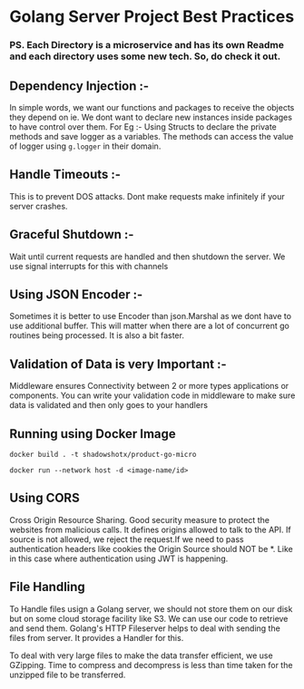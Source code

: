 # Golang Server Project Best Practices

### PS. Each Directory is a microservice and has its own Readme and each directory uses some new tech. So, do check it out.

## Dependency Injection :-
In simple words, we want our functions and packages to receive the objects they depend on ie. We dont want to declare new instances inside packages to have control over them. For Eg :- Using Structs to declare the private methods and save logger as a variables. The methods can access the value of logger using `g.logger` in their domain.

## Handle Timeouts :-
This is to prevent DOS attacks. Dont make requests make infinitely if your server crashes.

## Graceful Shutdown :-
Wait until current requests are handled and then shutdown the server. We use signal interrupts for this with channels

## Using JSON Encoder :-
Sometimes it is better to use Encoder than json.Marshal as we dont have to use additional buffer. This will matter when there are a lot of concurrent go routines being processed. It is also a bit faster.

## Validation of Data is very Important :-
Middleware ensures Connectivity between 2 or more types applications or components. You can write your validation code in middleware to make sure data is validated and then only goes to your handlers

## Running using Docker Image
`docker build . -t shadowshotx/product-go-micro`

`docker run --network host -d <image-name/id>`

## Using CORS
Cross Origin Resource Sharing. Good security measure to protect the websites from malicious calls. It defines origins allowed to talk to the API. If source is not allowed, we reject the request.If we need to pass authentication headers like cookies the Origin Source should NOT be *. Like in this case where authentication using JWT is happening.

## File Handling
To Handle files usign a Golang server, we should not store them on our disk but on some cloud storage facility like S3. We can use our code to retrieve and send them. Golang's HTTP Fileserver helps to deal with sending the files from server. It provides a Handler for this.

To deal with very large files to make the data transfer efficient, we use GZipping. Time to compress and decompress is less than time taken for the unzipped file to be transferred.
